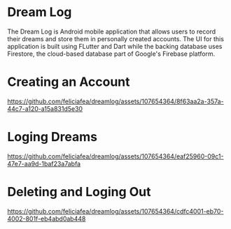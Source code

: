 # Dream Log

The Dream Log is Android mobile application that allows users to record their dreams and store them in personally created accounts. The UI for this application is built using FLutter and Dart while the backing database uses Firestore, the cloud-based database part of Google's Firebase platform. 

# Creating an Account
https://github.com/feliciafea/dreamlog/assets/107654364/8f63aa2a-357a-44c7-a120-a15a831d5e30

# Loging Dreams
https://github.com/feliciafea/dreamlog/assets/107654364/eaf25960-09c1-47e7-aa9d-1baf23a7abfa

# Deleting and Loging Out
https://github.com/feliciafea/dreamlog/assets/107654364/cdfc4001-eb70-4002-801f-eb4abd0ab448

